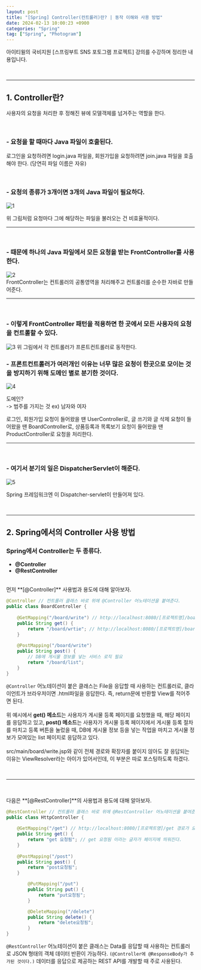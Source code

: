 ```yaml
---
layout: post
title: "[Spring] Controller(컨트롤러)란? | 동작 이해와 사용 방법"
date: 2024-02-13 10:00:23 +0900
categories: "Spring"
tag: ["Spring", "Photogram"]
---  
```

아이티윌의 국비지원 [스프링부트 SNS 포토그램 프로젝트] 강의를 수강하며 정리한 내용입니다.

<script async src="https://pagead2.googlesyndication.com/pagead/js/adsbygoogle.js?client=ca-pub-3561381376929023"
     crossorigin="anonymous"></script>
<ins class="adsbygoogle"
     style="display:block; text-align:center;"
     data-ad-layout="in-article"
     data-ad-format="fluid"
     data-ad-client="ca-pub-3561381376929023"
     data-ad-slot="1405810651"></ins>
<script>
     (adsbygoogle = window.adsbygoogle || []).push({});
</script>

<br>

---
## 1. Controller란?   
사용자의 요청을 처리한 후 정해진 뷰에 모델객체를 넘겨주는 역할을 한다. 

<br>

### **- 요청을 할 때마다 Java 파일이 호출된다.**   
로그인을 요청하려면 login.java 파일을, 회원가입을 요청하려면 join.java 파일을 호출해야 한다. (당연히 파일 이름은 자유)

<br>

### **- 요청의 종류가 3개이면 3개의 Java 파일이 필요하다.**  
![1](https://github.com/bong0716/photogram/assets/119990564/6073ba9e-23e0-4cf6-933f-400aadfdc0ef)

위 그림처럼 요청마다 그에 해당하는 파일을 불러오는 건 비효율적이다. 

---
<br>

### **- 때문에 하나의 Java 파일에서 모든 요청을 받는 FrontController를 사용한다.**  

![2](https://github.com/bong0716/photogram/assets/119990564/6a1fa24d-0fbf-45b6-b629-aeec79f12ec0)    
FrontController는 컨트롤러의 공통영역을 처리해주고 컨트롤러를 순수한 자바로 만들어준다. 

---
<br>

### **- 이렇게 FrontController 패턴을 적용하면 한 곳에서 모든 사용자의 요청을 컨트롤할 수 있다.**
![3](https://github.com/bong0716/photogram/assets/119990564/a0391964-ef7f-4b03-91f6-8786130f9305)
위 그림에서 각 컨트롤러가 프론트컨트롤러로 동작한다. 

### **- 프론트컨트롤러가 여러개인 이유는 너무 많은 요청이 한곳으로 모이는 것을 방지하기 위해 도메인 별로 분기한 것이다.**  

![4](https://github.com/bong0716/photogram/assets/119990564/509702a4-67e3-4553-a613-a9fa5949f758)  

도메인?  
-> 범주를 가지는 것 ex) 남자와 여자  

로그인, 회원가입 요청이 들어왔을 땐 UserController로, 글 쓰기와 글 삭제 요청이 들어왔을 땐 BoardController로, 상품등록과 목록보기 요청이 들어왔을 땐 ProductController로 요청을 처리한다. 

---
<br>

### **- 여기서 분기의 일은 DispatcherServlet이 해준다.**  
![5](https://github.com/bong0716/photogram/assets/119990564/b0ba62c3-21fc-4e22-bdff-03f14d3a3fe5)

Spring 프레임워크엔 이 Dispatcher-servlet이 만들어져 있다. 

<br>

---
## 2. Spring에서의 Controller 사용 방법
### Spring에서 Controller는 두 종류다.  
- **@Controller**
- **@RestController**   

<br>
먼저 **[@Controller]** 사용법과 용도에 대해 알아보자. 


``` java
@Controller // 컨트롤러 클래스 바로 위에 @Controller 어노테이션을 붙여준다.
public class BoardController {
	
	@GetMapping("/board/write") // http://localhost:8080/[프로젝트명]/board/write 경로가 요청되면
	public String get() {
		return "/board/wrtie"; // http://localhost:8080/[프로젝트명]/board/write가 응답된다. 프로젝트에서 board 폴더 아래 write라는 파일이 존재해야 한다.
	}
	
	@PostMapping("/board/write")
	public String post() {
		// DB에 게시물 정보를 넣는 서비스 로직 필요
		return "/board/list";
	}
}
```

`@Controller` 어노테이션이 붙은 클래스는 File을 응답할 때 사용하는 컨트롤러로, 클라이언트가 브라우저이면 .html파일을 응답한다. 즉, return문에 반환할 View를 적어주면 된다.  
<br>
위 예시에서 **get() 메소드**는 사용자가 게시물 등록 페이지를 요청했을 때, 해당 페이지를 응답하고 있고, **post() 메소드**는 사용자가 게시물 등록 페이지에서 게시물 등록 절차를 마치고 등록 버튼을 눌렀을 때, DB에 게시물 정보 등을 넣는 작업을 마치고 게시물 정보가 모여있는 list 페이지로 응답하고 있다. 
<br>  
src/main/board/write.jsp와 같이 전체 경로와 확장자를 붙이지 않아도 잘 응답되는 이유는 ViewResolver라는 아이가 있어서인데, 이 부분은 따로 포스팅하도록 하겠다.

<br> 
<hr>
<br>

다음은 **[@RestController]**의 사용법과 용도에 대해 알아보자.
``` java
@RestController // 컨트롤러 클래스 바로 위에 @RestController 어노테이션을 붙여준다.
public class HttpController {
	
	@GetMapping("/get") // http://localhost:8080/[프로젝트명]/get 경로가 요청되면
	public String get() {
		return "get 요청됨"; // get 요청됨 이라는 글자가 페이지에 띄워진다. 
	}
	
	@PostMapping("/post")
	public String post() {
		return "post요청됨";
	}

        @PutMapping("/put")
        public String put() {
            return "put요청됨";
        }

        @DeleteMapping("/delete")
        public String delete() {
            return "delete요청됨";
        }
}
```

`@RestController` 어노테이션이 붙은 클래스는 Data를 응답할 때 사용하는 컨트롤러로 JSON 형태의 객체 데이터 반환이 가능하다. `(@Controller에 @ResponseBody가 추가된 것이다.)` 데이터를 응답으로 제공하는 REST API를 개발할 때 주로 사용된다. 

<br>

